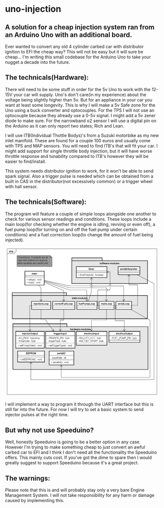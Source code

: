 # uno-injection
## A solution for a cheap injection system ran from an Arduino Uno with an additional board.

Ever wanted to convert any old 4 cylinder carbed car with distributor ignition to EFI the cheap way? This will not be easy but it will sure be cheap...
I'm writing this small codebase for the Arduino Uno to take your nugget a decade into the future. 

## The technicals(Hardware):
There will need to be some stuff in order for the 5v Uno to work with the 12-15V your car will supply.
Uno's don't care(in my experience) about the voltage being slightly higher than 5v. But for an appliance 
in your car you want at least some longevity. This is why I will make a 5v Safe zone for the Uno using a buck 
converter and optocouples. For the TPS I will not use an optocouple because they already use a 0-5v signal. I might add a 5v zener diode 
to make sure. For the narrowband o2 sensor I will use a digital pin on the Arduino as it can only report two states; Rich and Lean.

I will use ITB(Individual Thottle Bodys)'s from a Suzuki motorbike as my new inlet manifold. These are found for a couple 100 euros and usually come
with TPS and MAP sensors. You will need to find ITB's that will fit your car. I might add support for single throttle body injection,
but it will have worse throttle response and tunability compared to ITB's however they will be easier to find/install.

This system needs distributor ignition to work, for it won't be able to send spark signal. Also a trigger pulse is needed which
can be obtained from a built in CAS in the distributor(not excessively common) or a trigger wheel with hall sensor.

## The technicals(Software):
The program will feature a couple of simple loops alongside one another to check for various sensor readings and conditions.
These loops include a main loop(for checking whether the engine is idling, revving or even off), a fuel pump loop(for turning 
on and off the fuel pump under certain conditions) and a fuel correction loop(to change the amount of fuel being injected).

![class-diagram](docs/uno-injection/uno-injection-class.png)

I will implement a way to program it through the UART interface but this is still far into the future. For now I will try to set a basic
system to send injector pulses at the right time.

## But why not use Speeduino?
Well, honestly Speeduino is going to be a better option in any case. However I'm trying to make something cheap to just convert
an awful carbed car to EFI and I think I don't need all the functionality the Speeduino offers. This mainly cuts cost. If you've
got the dime to spare then I would greatly suggest to support Speeduino because it's a great project.

## The warnings:
Please note that this is and will probably stay only a very bare Engine Management System. I will not take responsibility for 
any harm or damage caused by implementing this.  
